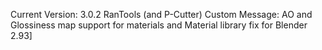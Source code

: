 Current Version: 3.0.2
RanTools (and P-Cutter)
Custom Message: AO and Glossiness map support for materials and Material library fix for Blender 2.93]
